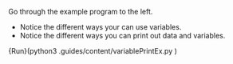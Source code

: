 Go through the example program to the left.  

- Notice the different ways your can use variables. 
- Notice the different ways you can print out data and variables.

{Run}(python3 .guides/content/variablePrintEx.py )